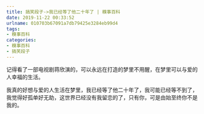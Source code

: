 ```yaml
---
title: 搞笑段子->我已经等了他二十年了 | 糗事百科
date: 2019-11-22 00:33:52
urlname: 010703b67091a7db79425e3284eb99d4
tags: 
- 糗事百科
categories:
- 糗事百科
- 搞笑段子
---
```

记得看了一部电视剧蒋欣演的，可以永远在打造的梦里不用醒，在梦里可以与爱的人幸福的生活。

我真的好想与爱的人生活在梦里，我已经等了他二十年了，我可能已经等不到了，我觉得好孤单好无助，这世界已经没有我留恋的了，只有你，可是由始至终你不是我的。


